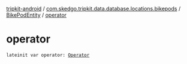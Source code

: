 [tripkit-android](../../index.md) / [com.skedgo.tripkit.data.database.locations.bikepods](../index.md) / [BikePodEntity](index.md) / [operator](./operator.md)

# operator

`lateinit var operator: `[`Operator`](../-operator/index.md)